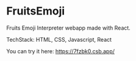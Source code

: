 # FruitsEmoji

Fruits Emoji Interpreter webapp made with React.

TechStack:  HTML, CSS, Javascript, React

You can try it here: https://7fzbk0.csb.app/
